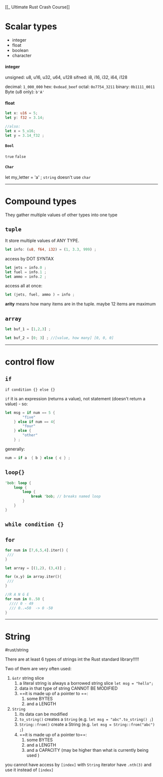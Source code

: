 [[_ Ultimate Rust Crash Course]]

# Scalar types
- integer
- float
- boolean
- character


#### integer
unsigned: u8, u16, u32, u64, u128
sifned: i8, i16, i32, i64, i128

decimal: `1_000_000`
hex: `0xdead_beef`
octal: `0o7754_3211`
binary: `0b1111_0011`
Byte (u8 only): `b'A'`

#### float
```rust
let x: u16 = 5;
let y: f32 = 3.14;

//also:
let x = 5_u16;
let y = 3.14_f32 ;
```

#### `Bool`
`true`
`false`

#### `Char`
let my_letter = 'a' ;
`string` doesn't use `char`

-------------
# Compound types
They gather multiple values of other types into one type

## `tuple`
It store multiple  values of ANY TYPE.
```rust
let info: (u8, f64, i32) = (1, 3.3, 999) ;
```

access by DOT SYNTAX
```rust
let jets = info.0 ;
let fuel = info.1 ;
let ammo = info.2 ;
```

access all at once:
```rust
let (jets, fuel, ammo ) = info ;
```

**arity** means how many items are in the tuple. maybe 12 items are maximum

## `array`
```rust
let buf_1 = [1,2,3] ;

let buf_2 = [0; 3] ; //[value, how many] [0, 0, 0]
```


-------------
# control flow

## `if`
`if condition {} else {}`

`if` it is an expression (returns a value), not statement (doesn't return a value) - so:
```rust
let msg = if num == 5 {
		"five" 
	} else if num == 4{
		"four" 
	} else {
		"other"
	} ;

```

generally:
```rust
num = if a  { b } else { c } ;
```


## `loop{}`

```rust
'bob: loop {
	loop {
		loop {
			break 'bob; // breaks named loop
		}
	}
}
```


## `while condition {}`

## `for`
```rust
for num in [7,6,5,4].iter() {
 ///
}

let array = [(1,2), (3,4)] ;

for (x,y) in array.iter(){
 ///
}

//R A N G E
for num in 0..50 {
  //// 0 - 49
  /// 0..=50  -> 0 -50
}
```


----
# String
#rust/string 

There are at least 6 types of strings int the Rust standard library!!!!!

Two of them are very often used:
1. `&str` string slice 
	1. a literal string is always  a borrowed string slice `let msg = "hello";`
	2. data in that type of string CANNOT BE MODIFIED
	3. ==it is made up  of a pointer to ==:
		1. some BYTES
		2. and a LENGTH
2. `String`  
	1. its data can be modified
	2. `to_string()` creates a `String` (e.g. `let msg = "abc".to_string() ;`)
	3. `String::from()` create a String (e.g. `let msg = String::from("abc") ;`)
	4. ==it is made up of a pointer to==:
		1. some BYTES
		2. and a LENGTH
		3. and a CAPACITY (may be higher than what is currently being used )

you cannot have access by `[index]` with `String`
iterator have `.nth(3)` and use it instead of `[index]`







